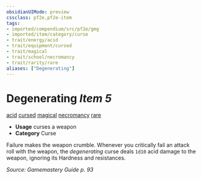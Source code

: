 ```yaml
---
obsidianUIMode: preview
cssclass: pf2e,pf2e-item
tags:
- imported/compendium/src/pf2e/gmg
- imported/item/category/curse
- trait/energy/acid
- trait/equipment/cursed
- trait/magical
- trait/school/necromancy
- trait/rarity/rare
aliases: ["Degenerating"]
---
```

# Degenerating *Item 5*  
[acid](acid.md)  [cursed](cursed-gmg.md)  [magical](magical.md)  [necromancy](necromancy.md)  [rare](rare.md)  

- **Usage** curses a weapon
- **Category** Curse

Failure makes the weapon crumble. Whenever you critically fail an attack roll with the weapon, the _degenerating_ curse deals `1d10` acid damage to the weapon, ignoring its Hardness and resistances.

*Source: Gamemastery Guide p. 93*